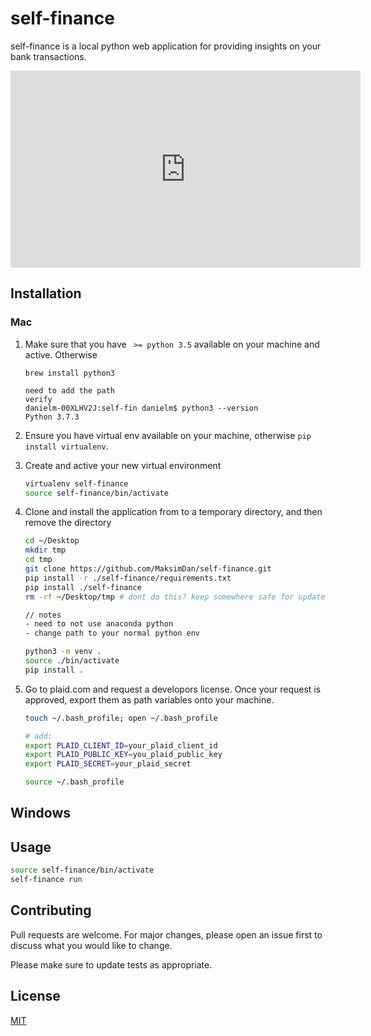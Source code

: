 # self-finance

self-finance is a local python web application for providing insights on your bank transactions.

<iframe width="560" height="315" src="https://www.youtube.com/embed/_IIMtb0O5QE" frameborder="0" allow="accelerometer; autoplay; encrypted-media; gyroscope; picture-in-picture" allowfullscreen></iframe>

## Installation

### Mac

1. Make sure that you have ` >= python 3.5` available on your machine and active. Otherwise

    ```shell
    brew install python3
    
    need to add the path
    verify 
    danielm-00XLHV2J:self-fin danielm$ python3 --version
    Python 3.7.3
    
    ```

2. Ensure you have virtual env available on your machine, otherwise `pip install virtualenv`.

3. Create and active your new virtual environment

    ```bash
    virtualenv self-finance
    source self-finance/bin/activate
    ```

4. Clone and install the application from to a temporary directory, and then remove the directory

   ```bash
   cd ~/Desktop
   mkdir tmp
   cd tmp
   git clone https://github.com/MaksimDan/self-finance.git
   pip install -r ./self-finance/requirements.txt
   pip install ./self-finance
   rm -rf ~/Desktop/tmp # dont do this? keep somewhere safe for updates (nd reinstall, add information for updating)
   
   // notes
   - need to not use anaconda python
   - change path to your normal python env
   
   python3 -m venv .
   source ./bin/activate
   pip install .
   ```

5. Go to plaid.com and request a developors license. Once your request is approved, export them as path variables onto your machine.

    ```bash
    touch ~/.bash_profile; open ~/.bash_profile
    
    # add:
    export PLAID_CLIENT_ID=your_plaid_client_id
    export PLAID_PUBLIC_KEY=you_plaid_public_key
    export PLAID_SECRET=your_plaid_secret
    
    source ~/.bash_profile
    ```

## Windows

## Usage

```bash
source self-finance/bin/activate
self-finance run
```

## Contributing
Pull requests are welcome. For major changes, please open an issue first to discuss what you would like to change.

Please make sure to update tests as appropriate.

## License
[MIT](https://choosealicense.com/licenses/mit/)